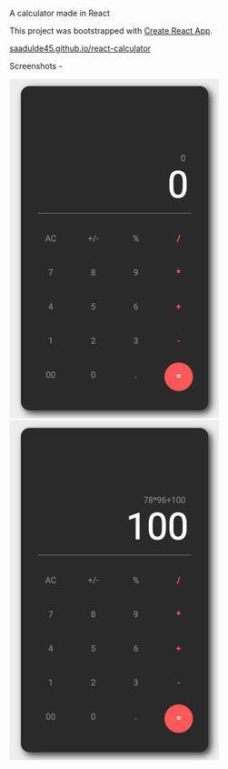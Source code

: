A calculator made in React

This project was bootstrapped with [Create React App](https://github.com/facebookincubator/create-react-app).

[saadulde45.github.io/react-calculator](https://saadulde45.github.io/react-calculator/build/)

Screenshots -

![alt screenshot-1](screenshot-1.png)
![alt screenshot-1](screenshot-2.png)
